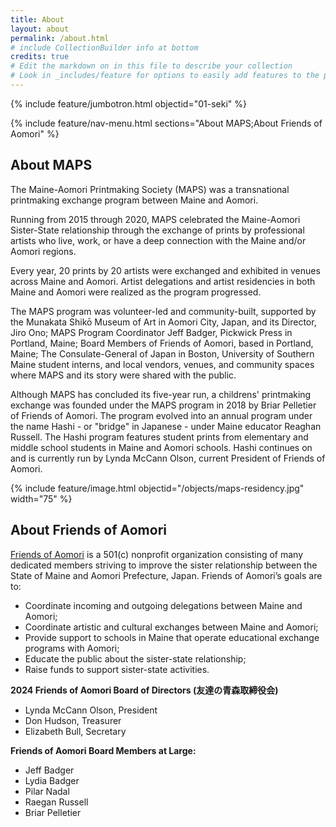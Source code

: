 ```yaml
---
title: About
layout: about
permalink: /about.html
# include CollectionBuilder info at bottom
credits: true
# Edit the markdown on in this file to describe your collection
# Look in _includes/feature for options to easily add features to the page
---
```


{% include feature/jumbotron.html objectid="01-seki" %} 

{% include feature/nav-menu.html sections="About MAPS;About Friends of Aomori" %}
## About MAPS

The Maine-Aomori Printmaking Society (MAPS) was a transnational printmaking exchange program between Maine and Aomori. 

Running from 2015 through 2020, MAPS celebrated the Maine-Aomori Sister-State relationship through the exchange of prints by professional artists who live, work, or have a deep connection with the Maine and/or Aomori regions. 

Every year, 20 prints by 20 artists were exchanged and exhibited in venues across Maine and Aomori. Artist delegations and artist residencies in both Maine and Aomori were realized as the program progressed. 

The MAPS program was volunteer-led and community-built, supported by the Munakata Shikō Museum of Art in Aomori City, Japan, and its Director, Jiro Ono; MAPS Program Coordinator Jeff Badger, Pickwick Press in Portland, Maine; Board Members of Friends of Aomori, based in Portland, Maine; The Consulate-General of Japan in Boston, University of Southern Maine student interns, and local vendors, venues, and community spaces where MAPS and its story were shared with the public.

Although MAPS has concluded its five-year run, a childrens' printmaking exchange was founded under the MAPS program in 2018 by Briar Pelletier of Friends of Aomori. The program evolved into an annual program under the name Hashi - or "bridge" in Japanese - under Maine educator Reaghan Russell. The Hashi program features student prints from elementary and middle school students in Maine and Aomori schools. Hashi continues on and is currently run by Lynda McCann Olson, current President of Friends of Aomori.

{% include feature/image.html objectid="/objects/maps-residency.jpg" width="75" %} 

## About Friends of Aomori

<a href="https://maine-aomori.org" title="Friends of Aomori">Friends of Aomori</a> is a 501(c) nonprofit organization consisting of many dedicated members striving to improve the sister relationship between the State of Maine and Aomori Prefecture, Japan.  Friends of Aomori’s goals are to:

- Coordinate incoming and outgoing delegations between Maine and Aomori;
- Coordinate artistic and cultural exchanges between Maine and Aomori;
- Provide support to schools in Maine that operate educational exchange programs with Aomori;
- Educate the public about the sister-state relationship;
- Raise funds to support sister-state activities.

<b>2024 Friends of Aomori Board of Directors (友達の青森取締役会)</b>

- Lynda McCann Olson, President
- Don Hudson, Treasurer
- Elizabeth Bull, Secretary

<b>Friends of Aomori Board Members at Large:</b>
- Jeff Badger
- Lydia Badger
- Pilar Nadal
- Raegan Russell
- Briar Pelletier